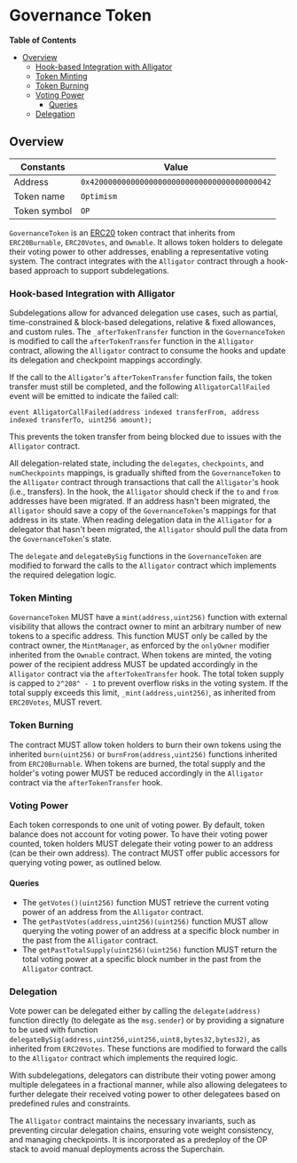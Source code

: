 # Governance Token

<!-- START doctoc generated TOC please keep comment here to allow auto update -->
<!-- DON'T EDIT THIS SECTION, INSTEAD RE-RUN doctoc TO UPDATE -->
**Table of Contents**

- [Overview](#overview)
  - [Hook-based Integration with Alligator](#hook-based-integration-with-alligator)
  - [Token Minting](#token-minting)
  - [Token Burning](#token-burning)
  - [Voting Power](#voting-power)
    - [Queries](#queries)
  - [Delegation](#delegation)

<!-- END doctoc generated TOC please keep comment here to allow auto update -->

## Overview

| Constants    | Value                                        |
|--------------|----------------------------------------------|
| Address      | `0x4200000000000000000000000000000000000042` |
| Token name   | `Optimism`                                   |
| Token symbol | `OP`                                         |

`GovernanceToken` is an [ERC20](https://eips.ethereum.org/EIPS/eip-20) token contract that inherits from `ERC20Burnable`,
`ERC20Votes`, and `Ownable`. It allows token holders to delegate their voting power to other addresses, enabling a representative
voting system. The contract integrates with the `Alligator` contract through a hook-based approach to support subdelegations.

### Hook-based Integration with Alligator

Subdelegations allow for advanced delegation use cases, such as partial, time-constrained & block-based delegations, relative
& fixed allowances, and custom rules. The `_afterTokenTransfer` function in the `GovernanceToken` is modified to call the
`afterTokenTransfer` function in the `Alligator` contract, allowing the `Alligator` contract to consume the hooks and update
its delegation and checkpoint mappings accordingly.

If the call to the `Alligator`'s `afterTokenTransfer` function fails, the token transfer must still be completed, and the
following `AlligatorCallFailed` event will be emitted to indicate the failed call:

```solidity
event AlligatorCallFailed(address indexed transferFrom, address indexed transferTo, uint256 amount);
```

This prevents the token transfer from being blocked due to issues with the `Alligator` contract.

All delegation-related state, including the `delegates`, `checkpoints`, and `numCheckpoints` mappings, is gradually
shifted from the `GovernanceToken` to the `Alligator` contract through transactions that call the `Alligator`'s hook
(i.e., transfers). In the hook, the `Alligator` should check if the `to` and `from` addresses have been migrated.
If an address hasn't been migrated, the `Alligator` should save a copy of the `GovernanceToken`'s mappings for that
address in its state. When reading delegation data in the `Alligator` for a delegator that hasn't been migrated,
the `Alligator` should pull the data from the `GovernanceToken`'s state.

The `delegate` and `delegateBySig` functions in the `GovernanceToken` are modified to forward the
calls to the `Alligator` contract which implements the required delegation logic.

### Token Minting

`GovernanceToken` MUST have a `mint(address,uint256)` function with external visibility that allows the contract owner
to mint an arbitrary number of new tokens to a specific address. This function MUST only be called by the contract
owner, the `MintManager`, as enforced by the `onlyOwner` modifier inherited from the `Ownable` contract. When tokens
are minted, the voting power of the recipient address MUST be updated accordingly in the `Alligator` contract via the
`afterTokenTransfer` hook. The total token supply is capped to `2^208^ - 1` to prevent overflow risks in the voting
system. If the total supply exceeds this limit, `_mint(address,uint256)`, as inherited from `ERC20Votes`, MUST revert.

### Token Burning

The contract MUST allow token holders to burn their own tokens using the inherited `burn(uint256)` or
`burnFrom(address,uint256)` functions inherited from `ERC20Burnable`. When tokens are burned, the total supply and the
holder's voting power MUST be reduced accordingly in the `Alligator` contract via the `afterTokenTransfer` hook.

### Voting Power

Each token corresponds to one unit of voting power.
By default, token balance does not account for voting power. To have their voting power counted, token holders MUST delegate
their voting power to an address (can be their own address).
The contract MUST offer public accessors for querying voting power, as outlined below.

#### Queries

- The `getVotes()(uint256)` function MUST retrieve the current voting power of an address from the `Alligator` contract.
- The `getPastVotes(address,uint256)(uint256)` function MUST allow querying the voting power of an address at a specific
  block number in the past from the `Alligator` contract.
- The `getPastTotalSupply(uint256)(uint256)` function MUST return the total voting power at a specific block number in
  the past from the `Alligator` contract.

### Delegation

Vote power can be delegated either by calling the `delegate(address)` function directly (to delegate as the `msg.sender`)
or by providing a signature to be used with function `delegateBySig(address,uint256,uint256,uint8,bytes32,bytes32)`,
as inherited from `ERC20Votes`. These functions are modified to forward the calls to the `Alligator` contract which
implements the required logic.

With subdelegations, delegators can distribute their voting power among multiple delegatees in a fractional manner,
while also allowing delegatees to further delegate their received voting power to other delegatees based on predefined
rules and constraints.

The `Alligator` contract maintains the necessary invariants, such as preventing circular delegation chains, ensuring vote
weight consistency, and managing checkpoints. It is incorporated as a predeploy of the OP stack to avoid manual deployments
across the Superchain.
